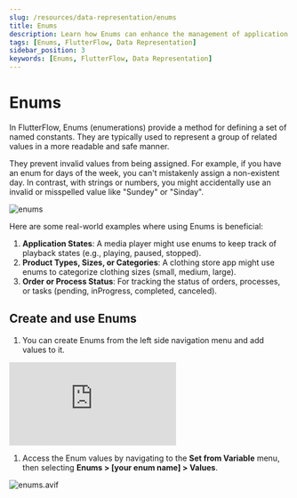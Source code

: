 ```yaml
---
slug: /resources/data-representation/enums
title: Enums
description: Learn how Enums can enhance the management of application states, product types, and process statuses by providing a robust method to handle predefined sets of values.
tags: [Enums, FlutterFlow, Data Representation]
sidebar_position: 3
keywords: [Enums, FlutterFlow, Data Representation]
---
```


# Enums

In FlutterFlow, Enums (enumerations) provide a method for defining a set of named constants. They are typically used to represent a group of related values in a more readable and safe manner. 

They prevent invalid values from being assigned. For example, if you have an enum for days of the week, you can't mistakenly assign a non-existent day. In contrast, with strings or numbers, you might accidentally use an invalid or misspelled value like "Sundey" or "Sinday".

![enums](../imgs/enums-fi.avif)

Here are some real-world examples where using Enums is beneficial:

1. **Application States**: A media player might use enums to keep track of playback states (e.g., playing, paused, stopped).
2. **Product Types, Sizes, or Categories**: A clothing store app might use enums to categorize clothing sizes (small, medium, large).
3. **Order or Process Status**: For tracking the status of orders, processes, or tasks (pending, inProgress, completed, canceled).

## Create and use Enums

1. You can create Enums from the left side navigation menu and add values to it.

<div style={{
    position: 'relative',
    paddingBottom: 'calc(56.67989417989418% + 41px)', // Keeps the aspect ratio and additional padding
    height: 0,
    width: '100%'
}}>
    <iframe 
        src="https://demo.arcade.software/U6crZTuELtgYinr4ZxQp?embed&show_copy_link=true"
        title="Sharing a Project with a User"
        style={{
            position: 'absolute',
            top: 0,
            left: 0,
            width: '100%',
            height: '100%',
            colorScheme: 'light'
        }}
        frameborder="0"
        loading="lazy"
        webkitAllowFullScreen
        mozAllowFullScreen
        allowFullScreen
        allow="clipboard-write">
    </iframe>
</div>

1. Access the Enum values by navigating to the **Set from Variable** menu, then selecting **Enums > [your enum name] > Values**.

![enums.avif](../imgs/enums.avif)